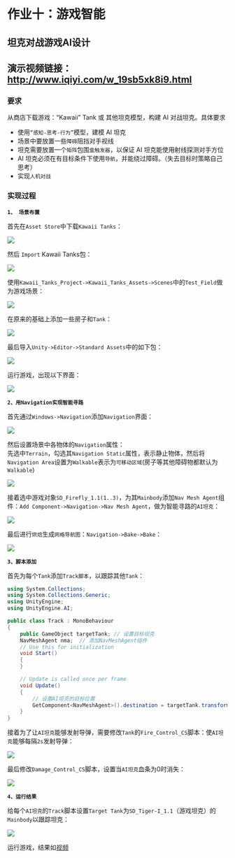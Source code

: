 # 作业十：游戏智能
## 坦克对战游戏AI设计  
## 演示视频链接：http://www.iqiyi.com/w_19sb5xk8i9.html
### 要求
从商店下载游戏：“Kawaii” Tank 或 其他坦克模型，构建 AI 对战坦克。具体要求
- 使用`“感知-思考-行为”`模型，建模 AI 坦克
- 场景中要放置一些`障碍`阻挡对手视线
- 坦克需要放置一个`矩阵`包围`盒触发器`，以保证 AI 坦克能使用射线探测对手方位
- AI 坦克必须在有目标条件下使用`导航`，并能绕过障碍。（失去目标时策略自己思考）
- 实现`人机对战`

### 实现过程
**`1、 场景布置`**  

首先在`Asset Store`中下载`Kawaii Tanks`：

![](images/0.png)  

然后 `Import` Kawaii Tanks包：

![](images/1.png)  

使用`Kawaii_Tanks_Project->Kawaii_Tanks_Assets->Scenes`中的`Test_Field`做为游戏场景：

![](images/2.png)  

在原来的基础上添加一些房子和`Tank`：

![](images/3.png)

最后导入`Unity->Editor->Standard Assets`中的如下包：
 
![](images/1.1.png)  

运行游戏，出现以下界面：

![](images/2.1.png)  

**`2、用Navigation实现智能寻路`**  

首先通过`Windows->Navigation`添加`Navigation`界面：

![](images/4.png)  

然后设置场景中各物体的`Navigation`属性：  
先选中`Terrain`，勾选其`Navigation Static`属性，表示静止物体，然后将`Navigation Area`设置为`Walkable`表示为`可移动区域`(房子等其他障碍物都默认为`Walkable`)  

![](images/5.png)  

接着选中游戏对象`SD_Firefly_1.1(1..3)`，为其`Mainbody`添加`Nav Mesh Agent`组件：`Add Component->Navigation->Nav Mesh Agent`，做为智能寻路的`AI坦克`：

![](images/6.png)  

最后进行`烘焙`生成`网格导航图`：`Navigation->Bake->Bake`：

![](images/7.png)  

**`3、脚本添加`**

首先为每个`Tank`添加`Track脚本`，以跟踪其他`Tank`：
```C#
using System.Collections;
using System.Collections.Generic;
using UnityEngine;
using UnityEngine.AI;

public class Track : MonoBehaviour
{
	public GameObject targetTank; // 设置目标坦克
	NavMeshAgent nma;  // 添加NavMeshAgent组件
	// Use this for initialization
	void Start()
	{
	}

	// Update is called once per frame
	void Update()
	{
		// 设置AI坦克的目标位置
		GetComponent<NavMeshAgent>().destination = targetTank.transform.position;
	}
}
```  

接着为了让`AI坦克`能够发射导弹，需要修改`Tank`的`Fire_Control_CS`脚本：使`AI坦克`能够每隔`2s`发射导弹：

![](images/8.png)  

最后修改`Damage_Control_CS`脚本，设置当`AI坦克`血条为0时消失：

![](images/9.png)  

**`4、运行结果`**  

给每个`AI坦克`的`Track`脚本设置`Target Tank`为`SD_Tiger-I_1.1`（游戏坦克）的`Mainbody`以跟踪坦克：

![](images/10.png)  

运行游戏，结果如[视频](http://www.iqiyi.com/w_19sb5xk8i9.html)




